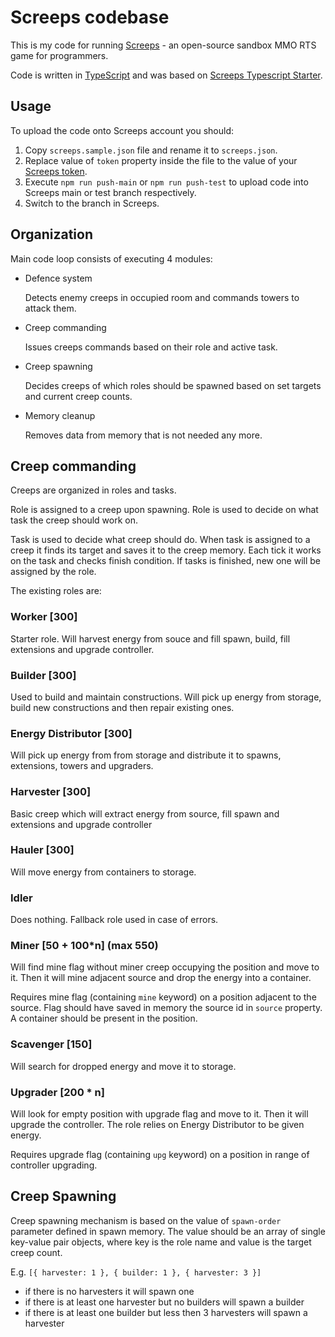 # Screeps codebase

This is my code for running [Screeps](https://screeps.com/) - an open-source sandbox MMO RTS game for programmers.

Code is written in [TypeScript](https://www.typescriptlang.org/) and was based on [Screeps Typescript Starter](https://github.com/screepers/screeps-typescript-starter).

## Usage

To upload the code onto Screeps account you should:
 1. Copy `screeps.sample.json` file and rename it to `screeps.json`.
 2. Replace value of `token` property inside the file to the value of your [Screeps token](https://screeps.com/a/#!/account/auth-tokens).
 3. Execute `npm run push-main` or `npm run push-test` to upload code into Screeps main or test branch respectively.
 4. Switch to the branch in Screeps.

## Organization

Main code loop consists of executing 4 modules:

- Defence system

  Detects enemy creeps in occupied room and commands towers to attack them.
  
- Creep commanding

  Issues creeps commands based on their role and active task.

- Creep spawning

  Decides creeps of which roles should be spawned based on set targets and current creep counts.

- Memory cleanup

  Removes data from memory that is not needed any more.

## Creep commanding

Creeps are organized in roles and tasks.

Role is assigned to a creep upon spawning. Role is used to decide on what task the creep should work on.

Task is used to decide what creep should do. When task is assigned to a creep it finds its target and saves it to the creep memory. Each tick it works on the task and checks finish condition. If tasks is finished, new one will be assigned by the role.

The existing roles are:

### Worker [300]

Starter role. Will harvest energy from souce and fill spawn, build, fill extensions and upgrade controller.

### Builder [300]

Used to build and maintain constructions. Will pick up energy from storage, build new constructions and then repair existing ones.

### Energy Distributor [300]

Will pick up energy from from storage and distribute it to spawns, extensions, towers and upgraders.

### Harvester [300]

Basic creep which will extract energy from source, fill spawn and extensions and upgrade controller

### Hauler [300]

Will move energy from containers to storage.

### Idler

Does nothing. Fallback role used in case of errors.

### Miner [50 + 100*n] (max 550)

Will find mine flag without miner creep occupying the position and move to it. Then it will mine adjacent source and drop the energy into a container.

Requires mine flag (containing `mine` keyword) on a position adjacent to the source. Flag should have saved in memory the source id in `source` property. A container should be present in the position.

### Scavenger [150]

Will search for dropped energy and move it to storage.

### Upgrader [200 * n]

Will look for empty position with upgrade flag and move to it. Then it will upgrade the controller. The role relies on Energy Distributor to be given energy.

Requires upgrade flag (containing `upg` keyword) on a position in range of controller upgrading.

## Creep Spawning

Creep spawning mechanism is based on the value of `spawn-order` parameter defined in spawn memory. The value should be an array of single key-value pair objects, where key is the role name and value is the target creep count.

E.g. `[{ harvester: 1 }, { builder: 1 }, { harvester: 3 }]`

- if there is no harvesters it will spawn one
- if there is at least one harvester but no builders will spawn a builder
- if there is at least one builder but less then 3 harvesters will spawn a harvester
